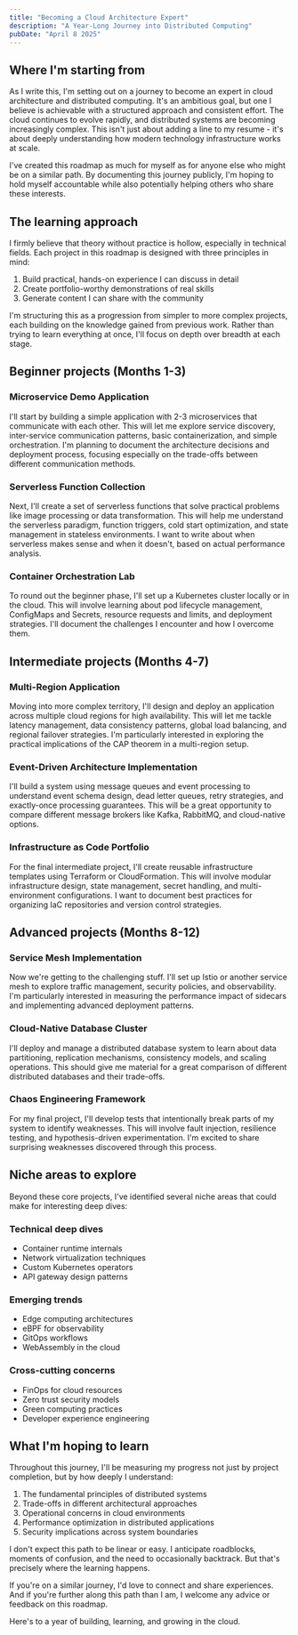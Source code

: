 ```yaml
---
title: "Becoming a Cloud Architecture Expert"
description: "A Year-Long Journey into Distributed Computing"
pubDate: "April 8 2025"
---
```

## Where I'm starting from

As I write this, I'm setting out on a journey to become an expert in cloud architecture and distributed computing. It's an ambitious goal, but one I believe is achievable with a structured approach and consistent effort. The cloud continues to evolve rapidly, and distributed systems are becoming increasingly complex. This isn't just about adding a line to my resume - it's about deeply understanding how modern technology infrastructure works at scale.

I've created this roadmap as much for myself as for anyone else who might be on a similar path. By documenting this journey publicly, I'm hoping to hold myself accountable while also potentially helping others who share these interests.

## The learning approach

I firmly believe that theory without practice is hollow, especially in technical fields. Each project in this roadmap is designed with three principles in mind:
1. Build practical, hands-on experience I can discuss in detail
2. Create portfolio-worthy demonstrations of real skills
3. Generate content I can share with the community

I'm structuring this as a progression from simpler to more complex projects, each building on the knowledge gained from previous work. Rather than trying to learn everything at once, I'll focus on depth over breadth at each stage.

## Beginner projects (Months 1-3)

### Microservice Demo Application
I'll start by building a simple application with 2-3 microservices that communicate with each other. This will let me explore service discovery, inter-service communication patterns, basic containerization, and simple orchestration. I'm planning to document the architecture decisions and deployment process, focusing especially on the trade-offs between different communication methods.

### Serverless Function Collection
Next, I'll create a set of serverless functions that solve practical problems like image processing or data transformation. This will help me understand the serverless paradigm, function triggers, cold start optimization, and state management in stateless environments. I want to write about when serverless makes sense and when it doesn't, based on actual performance analysis.

### Container Orchestration Lab
To round out the beginner phase, I'll set up a Kubernetes cluster locally or in the cloud. This will involve learning about pod lifecycle management, ConfigMaps and Secrets, resource requests and limits, and deployment strategies. I'll document the challenges I encounter and how I overcome them.

## Intermediate projects (Months 4-7)

### Multi-Region Application
Moving into more complex territory, I'll design and deploy an application across multiple cloud regions for high availability. This will let me tackle latency management, data consistency patterns, global load balancing, and regional failover strategies. I'm particularly interested in exploring the practical implications of the CAP theorem in a multi-region setup.

### Event-Driven Architecture Implementation
I'll build a system using message queues and event processing to understand event schema design, dead letter queues, retry strategies, and exactly-once processing guarantees. This will be a great opportunity to compare different message brokers like Kafka, RabbitMQ, and cloud-native options.

### Infrastructure as Code Portfolio
For the final intermediate project, I'll create reusable infrastructure templates using Terraform or CloudFormation. This will involve modular infrastructure design, state management, secret handling, and multi-environment configurations. I want to document best practices for organizing IaC repositories and version control strategies.

## Advanced projects (Months 8-12)

### Service Mesh Implementation
Now we're getting to the challenging stuff. I'll set up Istio or another service mesh to explore traffic management, security policies, and observability. I'm particularly interested in measuring the performance impact of sidecars and implementing advanced deployment patterns.

### Cloud-Native Database Cluster
I'll deploy and manage a distributed database system to learn about data partitioning, replication mechanisms, consistency models, and scaling operations. This should give me material for a great comparison of different distributed databases and their trade-offs.

### Chaos Engineering Framework
For my final project, I'll develop tests that intentionally break parts of my system to identify weaknesses. This will involve fault injection, resilience testing, and hypothesis-driven experimentation. I'm excited to share surprising weaknesses discovered through this process.

## Niche areas to explore

Beyond these core projects, I've identified several niche areas that could make for interesting deep dives:

### Technical deep dives
- Container runtime internals
- Network virtualization techniques
- Custom Kubernetes operators
- API gateway design patterns

### Emerging trends
- Edge computing architectures
- eBPF for observability
- GitOps workflows
- WebAssembly in the cloud

### Cross-cutting concerns
- FinOps for cloud resources
- Zero trust security models
- Green computing practices
- Developer experience engineering

## What I'm hoping to learn

Throughout this journey, I'll be measuring my progress not just by project completion, but by how deeply I understand:

1. The fundamental principles of distributed systems
2. Trade-offs in different architectural approaches
3. Operational concerns in cloud environments
4. Performance optimization in distributed applications
5. Security implications across system boundaries

I don't expect this path to be linear or easy. I anticipate roadblocks, moments of confusion, and the need to occasionally backtrack. But that's precisely where the learning happens.

If you're on a similar journey, I'd love to connect and share experiences. And if you're further along this path than I am, I welcome any advice or feedback on this roadmap.

Here's to a year of building, learning, and growing in the cloud.
